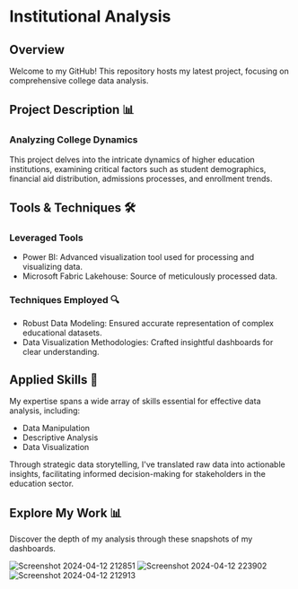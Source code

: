 # Institutional Analysis

## Overview 
Welcome to my GitHub! This repository hosts my latest project, focusing on comprehensive college data analysis. 

## Project Description 📊
### Analyzing College Dynamics
This project delves into the intricate dynamics of higher education institutions, examining critical factors such as student demographics, financial aid distribution, admissions processes, and enrollment trends.

## Tools & Techniques 🛠️
### Leveraged Tools
- Power BI: Advanced visualization tool used for processing and visualizing data.
- Microsoft Fabric Lakehouse: Source of meticulously processed data.

### Techniques Employed 🔍
- Robust Data Modeling: Ensured accurate representation of complex educational datasets.
- Data Visualization Methodologies: Crafted insightful dashboards for clear understanding.

## Applied Skills 💼
My expertise spans a wide array of skills essential for effective data analysis, including:
- Data Manipulation
- Descriptive Analysis
- Data Visualization

Through strategic data storytelling, I've translated raw data into actionable insights, facilitating informed decision-making for stakeholders in the education sector.

## Explore My Work 📊
Discover the depth of my analysis through these snapshots of my dashboards.

![Screenshot 2024-04-12 212851](https://github.com/mohita98/Insititutional-Analysis/assets/77202377/096258e4-0bc3-40a3-8598-9fcd88c84546)
![Screenshot 2024-04-12 223902](https://github.com/mohita98/Insititutional-Analysis/assets/77202377/be865f26-fa42-41f6-a616-e67a95ecec44)
![Screenshot 2024-04-12 212913](https://github.com/mohita98/Insititutional-Analysis/assets/77202377/4de6f30d-b03b-41df-99f0-ec784fc1e6c2)
